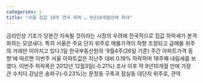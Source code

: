 ```yaml
---
categories: j
title: "서울 집값 18주 연속 하락 … 9년10개월만에 최대"
---
```

금리인상 기조가 당분간 지속될 것이라는 시장의 우려에 전국적으로 집값 하락세가 본격화하는 모양새다. 특히 서울은 주요 단지 위주로 매물가격이 하향 조정되고 급매물 위주의 거래만 이어지고 있다.1일 한국부동산원의 &#39;9월4주(26일 기준) 주간 아파트가격 동향&#39;에 따르면 이번주 서울 아파트값은 지난주 대비 0.19% 하락하며 18주째 내림세를 보였다. 이번주 하락폭은 2012년 12월3일(-0.21%) 조사 이후 약 9년10개월 만에 가장 큰 수치다.강남은 송파구(-0.23%)는 문정동 구축과 잠실동 대단지 위주로, 관악